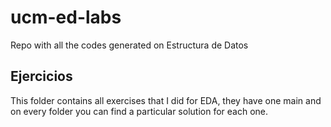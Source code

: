 # ucm-ed-labs
Repo with all the codes generated on Estructura de Datos

## Ejercicios

This folder contains all exercises that I did for EDA, they have one main 
and on every folder you can find a particular solution for each one.